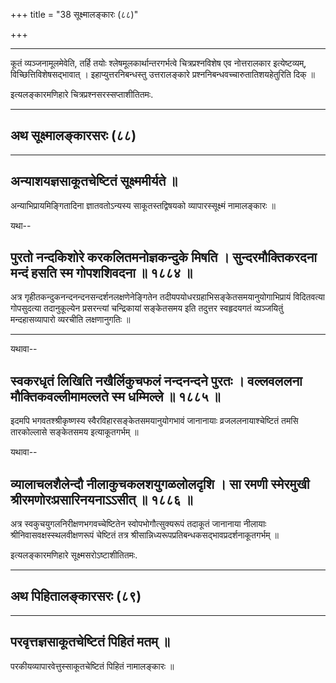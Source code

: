+++
title = "38 सूक्ष्मालङ्कारः (८८)"

+++



_________


कूतं व्यञ्जनामूलमेवेति, तर्हि तयोः श्लेषमूलकार्थान्तरगर्भत्वे
चित्रप्रश्नविशेष एव नोत्तरालकार इत्येष्टव्यम्, विच्छित्तिविशेषसद्भावात् ।
इहाप्युत्तरनिबन्धस्तु उत्तरालङ्कारे प्रश्ननिबन्धवच्चारुतातिशयहेतुरिति
दिक् ॥

इत्यलङ्कारमणिहारे चित्रप्रश्नसरस्सप्ताशीतितमः.


_________


## अथ सूक्ष्मालङ्कारसरः (८८)


_________




## अन्याशयज्ञसाकूतचेष्टितं सूक्ष्ममीर्यते ॥

अन्याभिप्रायमिङ्गितादिना ज्ञातवतोऽन्यस्य साकूतस्तद्विषयको
व्यापारस्सूक्ष्मं नामालङ्कारः ॥

यथा--



## पुरतो नन्दकिशोरे करकलितमनोज्ञकन्दुके मिषति । सुन्दरमौक्तिकरदना मन्दं हसति स्म गोपशशिवदना ॥ १८८४ ॥

अत्र गृहीतकन्दुकनन्दनन्दनसन्दर्शनलक्षणेनेङ्गितेन
तदीयपयोधरग्रहाभिसङ्केतसमयानुयोगाभिप्रायं विदितवत्या गोपसुदत्या
तदानुकूल्येन प्रसरन्त्यां चन्द्रिकायां सङ्केतसमय इति तदुत्तर स्वहृदयगतं
व्यञ्जयितुं मन्दहासव्यापारो व्यरचीति लक्षणानुगतिः ॥


_________


यथावा--



## स्वकरधृतं लिखिति नखैर्लिकुचफलं नन्दनन्दने पुरतः । वल्लवललना मौक्तिकवल्लीमामल्लते स्म धम्मिल्ले ॥ १८८५ ॥

इदमपि भगवतश्श्रीकृष्णस्य स्वैरविहारसङ्केतसमयानुयोगभावं जानानायाः
व्रजललनायाश्चेष्टितं तमसि तारकोल्लासे सङ्केतसमय इत्याकूतगर्भम् ॥

यथावा--



## व्यालाचलशैलेन्दौ नीलाकुचकलशयुगळलोलदृशि । सा रमणी स्मेरमुखी श्रीरमणोरःप्रसारिनयनाऽऽसीत् ॥ १८८६ ॥

अत्र स्वकुचयुगलनिरीक्षणभगवच्चेष्टितेन स्वोपभोगौत्सुक्यरूपं तदाकूतं
जानानाया नीलायाः श्रीनिवासवक्षस्स्थलवीक्षणरूपं चेष्टितं तत्र
श्रीसान्निध्यरूपप्रतिबन्धकसद्भावप्रदर्शनाकूतगर्भम् ॥

इत्यलङ्कारमणिहारे सूक्ष्मसरोऽष्टाशीतितमः.


_________


## अथ पिहितालङ्कारसरः (८९)


_________




## परवृत्तज्ञसाकूतचेष्टितं पिहितं मतम् ॥

परकीयव्यापारवेत्तुस्साकूतचेष्टितं पिहितं नामालङ्कारः ॥


